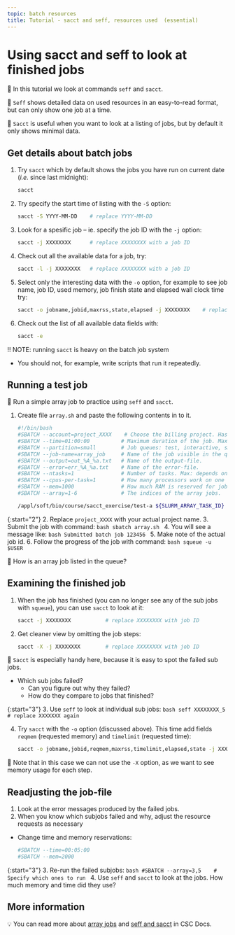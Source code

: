 ```yaml
---
topic: batch resources
title: Tutorial - sacct and seff, resources used  (essential)
---
```

# Using sacct and seff to look at finished jobs

💬 In this tutorial we look at commands `seff` and `sacct`.

💭 `Seff` shows detailed data on used resources in an easy-to-read format, but can only show one job at a time.

💭 `Sacct` is useful when you want to look at a listing of jobs, but by default it only shows minimal data.

## Get details about batch jobs

1. Try `sacct` which by default shows the jobs you have run on current date (_i.e._ since last midnight):
    ```bash
    sacct
    ```
2. Try specify the start time of listing with the `-S` option:
    ```bash
    sacct -S YYYY-MM-DD    # replace YYYY-MM-DD
    ```
3. Look for a spesific job – ie. specify the job ID with the `-j` option:
    ```bash
    sacct -j XXXXXXXX      # replace XXXXXXXX with a job ID
    ```
4. Check out all the available data for a job, try:
    ```bash
    sacct -l -j XXXXXXXX   # replace XXXXXXXX with a job ID
    ```
5. Select only the interesting data with the `-o` option, for example to see job name, job ID, used memory, job finish state and elapsed wall clock time try:
    ```bash
    sacct -o jobname,jobid,maxrss,state,elapsed -j XXXXXXXX    # replace XXXXXXXX
    ```
6. Check out the list of all available data fields with:
    ```bash
    sacct -e
    ```

‼️ NOTE: running `sacct` is heavy on the batch job system
- You should not, for example, write scripts that run it repeatedly.

## Running a test job

💬 Run a simple array job to practice using `seff` and `sacct`.

1. Create file `array.sh` and paste the following contents in to it.

    ```bash
    #!/bin/bash
    #SBATCH --account=project_XXXX    # Choose the billing project. Has to be defined!
    #SBATCH --time=01:00:00          # Maximum duration of the job. Max: depends of the partition. 
    #SBATCH --partition=small        # Job queues: test, interactive, small, large, longrun, hugemem, hugemem_longrun
    #SBATCH --job-name=array_job     # Name of the job visible in the queue.
    #SBATCH --output=out_%A_%a.txt   # Name of the output-file.
    #SBATCH --error=err_%A_%a.txt    # Name of the error-file.
    #SBATCH --ntasks=1               # Number of tasks. Max: depends on partition.
    #SBATCH --cpus-per-task=1        # How many processors work on one task. Max: Number of CPUs per node.
    #SBATCH --mem=1000               # How much RAM is reserved for job per node. Unit: MiB
    #SBATCH --array=1-6              # The indices of the array jobs.
    
    /appl/soft/bio/course/sacct_exercise/test-a ${SLURM_ARRAY_TASK_ID}
    ```

{:start="2"}
2. Replace `project_XXXX` with your actual project name.
3. Submit the job with command:
    ```bash
    sbatch array.sh
    ```
4. You will see a message like:
    ```bash
    Submitted batch job 123456
    ```
5. Make note of the actual job id.
6. Follow the progress of the job with command:
    ```bash
    squeue -u $USER
    ```

💭 How is an array job listed in the queue?

## Examining the finished job

1. When the job has finished (you can no longer see any of the sub jobs with `squeue`), you can use `sacct` to look at it:
    ```bash
    sacct -j XXXXXXXX           # replace XXXXXXXX with job ID
    ```
2. Get cleaner view by omitting the job steps:
    ```bash
    sacct -X -j XXXXXXXX        # replace XXXXXXXX with job ID
    ```

💬 `Sacct` is especially handy here, because it is easy to spot the 
failed sub jobs.
- Which sub jobs failed?
    - Can you figure out why they failed?
    - How do they compare to jobs that finished?

{:start="3"}
3. Use `seff` to look at individual sub jobs:
    ```bash
    seff XXXXXXXX_5             # replace XXXXXXX again
    ```

4. Try `sacct` with the `-o` option (discussed above). This time add fields `reqmem` (requested memory) and `timelimit` (requested time):
    ```bash
    sacct -o jobname,jobid,reqmem,maxrss,timelimit,elapsed,state -j XXXXXXXX    # replace XXXXXXXX
    ```

💭 Note that in this case we can not use the `-X` option, as we want to see memory usage for each step.

## Readjusting the job-file

1. Look at the error messages produced by the failed jobs.
2. When you know which subjobs failed and why, adjust the resource requests as necessary
- Change time and memory reservations:
    ```bash
    #SBATCH --time=00:05:00
    #SBATCH --mem=2000
    ```

{:start="3"}
3. Re-run the failed subjobs:
    ```bash
    #SBATCH --array=3,5    # Specify which ones to run
    ```
4. Use `seff` and `sacct` to look at the jobs. How much memory and time did they use?

## More information
💡 You can read more about [array jobs](https://docs.csc.fi/computing/running/array-jobs) and [seff and sacct](https://docs.csc.fi/support/faq/how-much-memory-my-job-needs/) in CSC Docs.
